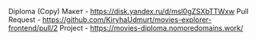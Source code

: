 Diploma (Copy)
Макет - https://disk.yandex.ru/d/msl0gZSXbTTWxw
Pull Request - https://github.com/KiryhaUdmurt/movies-explorer-frontend/pull/2
Project - https://movies-diploma.nomoredomains.work/
